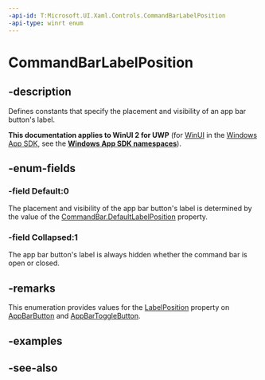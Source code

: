 ```yaml
---
-api-id: T:Microsoft.UI.Xaml.Controls.CommandBarLabelPosition
-api-type: winrt enum
---
```


<!-- Enumeration syntax
public enum Windows.UI.Xaml.Controls.CommandBarLabelPosition : int
-->

# CommandBarLabelPosition

## -description
Defines constants that specify the placement and visibility of an app bar button's label.

**This documentation applies to WinUI 2 for UWP** (for [WinUI](/windows/apps/winui/winui3/) in the [Windows App SDK](/windows/apps/windows-app-sdk/), see the **[Windows App SDK namespaces](/windows/windows-app-sdk/api/winrt/)**).

## -enum-fields
### -field Default:0
The placement and visibility of the app bar button's label is determined by the value of the [CommandBar.DefaultLabelPosition](commandbar_defaultlabelposition.md) property.

### -field Collapsed:1
The app bar button's label is always hidden whether the command bar is open or closed.


## -remarks
This enumeration provides values for the [LabelPosition](appbarbutton_labelposition.md) property on [AppBarButton](appbarbutton.md) and [AppBarToggleButton](appbartogglebutton.md).

## -examples

## -see-also
